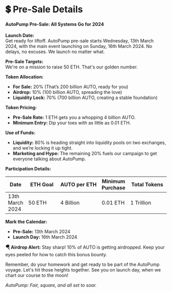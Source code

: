 # 💲 Pre-Sale Details

#### AutoPump Pre-Sale: All Systems Go for 2024

**Launch Date:**\
Get ready for liftoff. AutoPump pre-sale starts Wednesday, 13th March 2024, with the main event launching on Sunday, 16th March 2024. No delays, no excuses. We launch no matter what.

**Pre-Sale Targets:**\
We're on a mission to raise 50 ETH. That's our golden number.

**Token Allocation:**

* **For Sale:** 20% (That’s 200 billion AUTO, ready for you)
* **Airdrop:** 10% (100 billion AUTO, spreading the love)
* **Liquidity Lock:** 70% (700 billion AUTO, creating a stable foundation)

**Token Pricing:**

* **Pre-Sale Rate:** 1 ETH gets you a whopping 4 billion AUTO.
* **Minimum Entry:** Dip your toes with as little as 0.01 ETH.

**Use of Funds:**

* **Liquidity:** 80% is heading straight into liquidity pools on two exchanges, and we’re locking it up tight.
* **Marketing and Hype:** The remaining 20% fuels our campaign to get everyone talking about AutoPump.

**Participation Details:**

<table><thead><tr><th>Date</th><th width="109">ETH Goal</th><th width="147">AUTO per ETH</th><th>Minimum Purchase</th><th width="130">Total Tokens</th></tr></thead><tbody><tr><td>13th March 2024</td><td>50 ETH</td><td>4 Billion</td><td>0.01 ETH</td><td>1 Trillion</td></tr></tbody></table>

**Mark the Calendar:**

* **Pre-Sale:** 13th March 2024
* **Launch Day:** 16th March 2024

**🪂 Airdrop Alert:** Stay sharp! 10% of AUTO is getting airdropped. Keep your eyes peeled for how to catch this bonus bounty.

Remember, do your homework and get ready to be part of the AutoPump voyage. Let's hit those heights together. See you on launch day, when we chart our course to the moon!

_AutoPump: Fair, square, and all set to soar._

